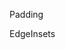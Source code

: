 [](https://book.flutterchina.club/chapter5/padding.html#_5-1-%E5%A1%AB%E5%85%85-padding)


Padding

EdgeInsets